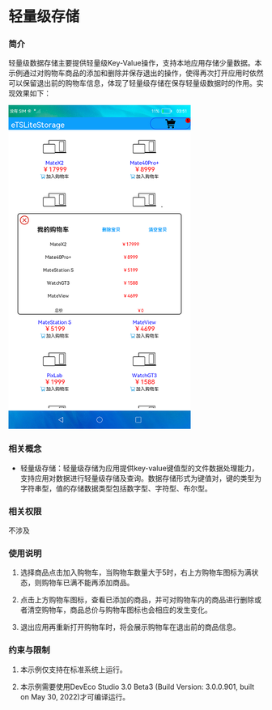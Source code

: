#  轻量级存储

### 简介

轻量级数据存储主要提供轻量级Key-Value操作，支持本地应用存储少量数据。本示例通过对购物车商品的添加和删除并保存退出的操作，使得再次打开应用时依然可以保留退出前的购物车信息，体现了轻量级存储在保存轻量级数据时的作用。实现效果如下：

![shopcat](screenshot/device/shopcat.png)

### 相关概念

- 轻量级存储：轻量级存储为应用提供key-value键值型的文件数据处理能力，支持应用对数据进行轻量级存储及查询。数据存储形式为键值对，键的类型为字符串型，值的存储数据类型包括数字型、字符型、布尔型。

### 相关权限

不涉及

### 使用说明

1. 选择商品点击加入购物车，当购物车数量大于5时，右上方购物车图标为满状态，则购物车已满不能再添加商品。

2. 点击上方购物车图标，查看已添加的商品，并可对购物车内的商品进行删除或者清空购物车，商品总价与购物车图标也会相应的发生变化。

3. 退出应用再重新打开购物车时，将会展示购物车在退出前的商品信息。

### 约束与限制

1. 本示例仅支持在标准系统上运行。

2. 本示例需要使用DevEco Studio 3.0 Beta3 (Build Version: 3.0.0.901, built on May 30, 2022)才可编译运行。